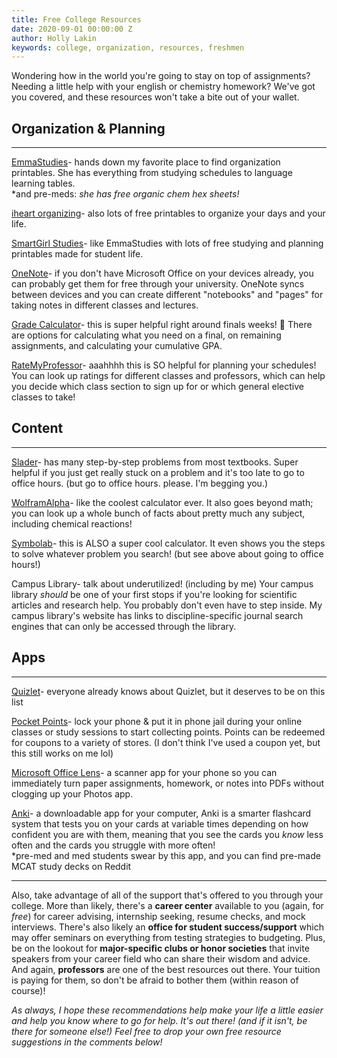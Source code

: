 ```yaml
---
title: Free College Resources
date: 2020-09-01 00:00:00 Z
author: Holly Lakin
keywords: college, organization, resources, freshmen
---
```


Wondering how in the world you're going to stay on top of assignments? Needing a little help with your english or chemistry homework? We've got you covered, and these resources won't take a bite out of your wallet.

## Organization & Planning

***

[EmmaStudies](https://emmastudies.com/printables "EmmaStudies")- hands down my favorite place to find organization printables. She has everything from studying schedules to language learning tables.  
\*and pre-meds: _she has free organic chem hex sheets!_

[iheart organizing](http://www.iheartorganizing.com/p/free-printables.html "iheart organizing")- also lots of free printables to organize your days and your life.

[SmartGirl Studies](https://www.smartgirlstudy.com/free-downloads "SmartGirl Studies")- like EmmaStudies with lots of free studying and planning printables made for student life.

[OneNote](https://apps.apple.com/us/app/microsoft-onenote/id784801555?mt=12 "Microsoft OneNote")- if you don't have Microsoft Office on your devices already, you can probably get them for free through your university. OneNote syncs between devices and you can create different "notebooks" and "pages" for taking notes in different classes and lectures.

[Grade Calculator](https://www.rapidtables.com/calc/grade/grade-calculator.html "Grade Calculator")- this is super helpful right around finals weeks! 😬 There are options for calculating what you need on a final, on remaining assignments, and calculating your cumulative GPA.

[RateMyProfessor](https://www.ratemyprofessors.com "RateMyProfessor")- aaahhhh this is SO helpful for planning your schedules! You can look up ratings for different classes and professors, which can help you decide which class section to sign up for or which general elective classes to take!

## Content

***

[Slader](https://www.slader.com "Slader")- has many step-by-step problems from most textbooks. Super helpful if you just get really stuck on a problem and it's too late to go to office hours. (but go to office hours. please. I'm begging you.)

[WolframAlpha](https://www.wolframalpha.com "WolframAlpha")- like the coolest calculator ever. It also goes beyond math; you can look up a whole bunch of facts about pretty much any subject, including chemical reactions!

[Symbolab](https://www.symbolab.com "Symbolab")- this is ALSO a super cool calculator. It even shows you the steps to solve whatever problem you search! (but see above about going to office hours!)

Campus Library- talk about underutilized! (including by me) Your campus library _should_ be one of your first stops if you're looking for scientific articles and research help. You probably don't even have to step inside. My campus library's website has links to discipline-specific journal search engines that can only be accessed through the library.

## Apps

***

[Quizlet](https://quizlet.com "Quizlet")- everyone already knows about Quizlet, but it deserves to be on this list

[Pocket Points](https://apps.apple.com/us/app/pocket-points-student-rewards/id908136685 "Pocket Points app")- lock your phone & put it in phone jail during your online classes or study sessions to start collecting points. Points can be redeemed for coupons to a variety of stores. (I don't think I've used a coupon yet, but this still works on me lol)

[Microsoft Office Lens](https://apps.apple.com/us/app/microsoft-office-lens-pdf-scan/id975925059 "Office Lens app")- a scanner app for your phone so you can immediately turn paper assignments, homework, or notes into PDFs without clogging up your Photos app.

[Anki](https://apps.ankiweb.net "Anki")- a downloadable app for your computer, Anki is a smarter flashcard system that tests you on your cards at variable times depending on how confident you are with them, meaning that you see the cards you _know_ less often and the cards you struggle with more often!  
\*pre-med and med students swear by this app, and you can find pre-made MCAT study decks on Reddit

***

Also, take advantage of all of the support that's offered to you through your college. More than likely, there's a **career center** available to you (again, for _free_) for career advising, internship seeking, resume checks, and mock interviews. There's also likely an **office for student success/support** which may offer seminars on everything from testing strategies to budgeting. Plus, be on the lookout for **major-specific clubs or honor societies** that invite speakers from your career field who can share their wisdom and advice. And again, **professors** are one of the best resources out there. Your tuition is paying for them, so don't be afraid to bother them (within reason of course)!

_As always, I hope these recommendations help make your life a little easier and help you know where to go for help. It's out there! (and if it isn't, be there for someone else!) Feel free to drop your own free resource suggestions in the comments below!_